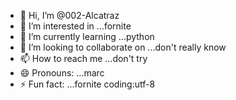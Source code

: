 - 👋 Hi, I’m @002-Alcatraz
- 👀 I’m interested in ...fornite
- 🌱 I’m currently learning ...python
- 💞️ I’m looking to collaborate on ...don't really know
- 📫 How to reach me ...don't try
- 😄 Pronouns: ...marc
- ⚡ Fun fact: ...fornite
coding:utf-8
<!---
002-Alcatraz/002-Alcatraz is a ✨ special ✨ repository because its `README.md` (this file) appears on your GitHub profile.
You can click the Preview link to take a look at your changes.
--->
